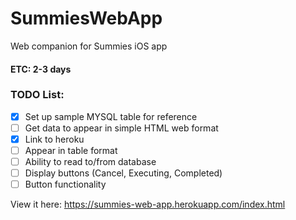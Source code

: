 # SummiesWebApp
Web companion for Summies iOS app

#### ETC: 2-3 days   
### TODO List:   
- [x] Set up sample MYSQL table for reference 
- [ ] Get data to appear in simple HTML web format
- [x] Link to heroku 
- [ ] Appear in table format
- [ ] Ability to read to/from database
- [ ] Display buttons (Cancel, Executing, Completed)
- [ ] Button functionality 

View it here: https://summies-web-app.herokuapp.com/index.html




